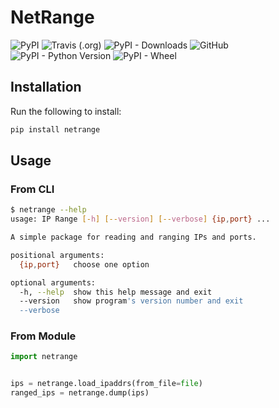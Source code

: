# NetRange

![PyPI](https://img.shields.io/pypi/v/netrange)
![Travis (.org)](https://img.shields.io/travis/muhannadalghamdi/netrange)
![PyPI - Downloads](https://img.shields.io/pypi/dd/netrange)
![GitHub](https://img.shields.io/github/license/muhannadalghamdi/netrange)
![PyPI - Python Version](https://img.shields.io/pypi/pyversions/netrange)
![PyPI - Wheel](https://img.shields.io/pypi/wheel/netrange)

## Installation

Run the following to install:

```bash
pip install netrange
```

## Usage

### From CLI

```bash
$ netrange --help
usage: IP Range [-h] [--version] [--verbose] {ip,port} ...

A simple package for reading and ranging IPs and ports.

positional arguments:
  {ip,port}   choose one option

optional arguments:
  -h, --help  show this help message and exit
  --version   show program's version number and exit
  --verbose
```

### From Module

```python
import netrange


ips = netrange.load_ipaddrs(from_file=file)
ranged_ips = netrange.dump(ips)
```
